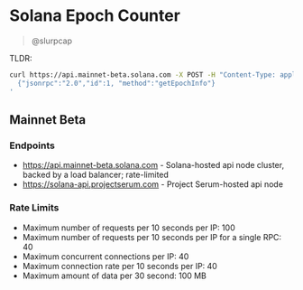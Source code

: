 # Solana Epoch Counter

> @slurpcap

TLDR: 
```bash 
curl https://api.mainnet-beta.solana.com -X POST -H "Content-Type: application/json" -d '
  {"jsonrpc":"2.0","id":1, "method":"getEpochInfo"}
'
```

## Mainnet Beta
### Endpoints
- https://api.mainnet-beta.solana.com - Solana-hosted api node cluster, backed by a load balancer; rate-limited
- https://solana-api.projectserum.com - Project Serum-hosted api node
### Rate Limits
- Maximum number of requests per 10 seconds per IP: 100
- Maximum number of requests per 10 seconds per IP for a   single RPC: 40
- Maximum concurrent connections per IP: 40
- Maximum connection rate per 10 seconds per IP: 40
- Maximum amount of data per 30 second: 100 MB